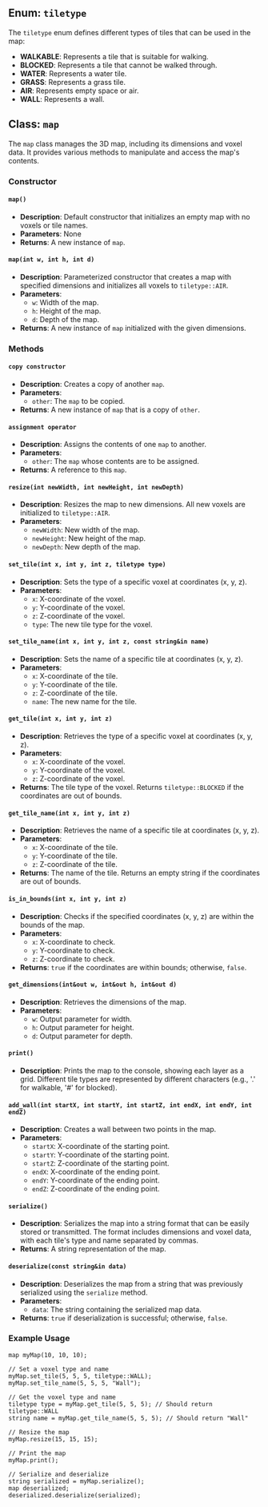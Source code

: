 ## Enum: `tiletype`

The `tiletype` enum defines different types of tiles that can be used in the map:

- **WALKABLE**: Represents a tile that is suitable for walking.
- **BLOCKED**: Represents a tile that cannot be walked through.
- **WATER**: Represents a water tile.
- **GRASS**: Represents a grass tile.
- **AIR**: Represents empty space or air.
- **WALL**: Represents a wall.

## Class: `map`

The `map` class manages the 3D map, including its dimensions and voxel data. It provides various methods to manipulate and access the map's contents.

### Constructor

#### `map()`
- **Description**: Default constructor that initializes an empty map with no voxels or tile names.
- **Parameters**: None
- **Returns**: A new instance of `map`.

#### `map(int w, int h, int d)`
- **Description**: Parameterized constructor that creates a map with specified dimensions and initializes all voxels to `tiletype::AIR`.
- **Parameters**:
  - `w`: Width of the map.
  - `h`: Height of the map.
  - `d`: Depth of the map.
- **Returns**: A new instance of `map` initialized with the given dimensions.

### Methods

#### `copy constructor`
- **Description**: Creates a copy of another `map`.
- **Parameters**:
  - `other`: The `map` to be copied.
- **Returns**: A new instance of `map` that is a copy of `other`.

#### `assignment operator`
- **Description**: Assigns the contents of one `map` to another.
- **Parameters**:
  - `other`: The `map` whose contents are to be assigned.
- **Returns**: A reference to this `map`.

#### `resize(int newWidth, int newHeight, int newDepth)`
- **Description**: Resizes the map to new dimensions. All new voxels are initialized to `tiletype::AIR`.
- **Parameters**:
  - `newWidth`: New width of the map.
  - `newHeight`: New height of the map.
  - `newDepth`: New depth of the map.

#### `set_tile(int x, int y, int z, tiletype type)`
- **Description**: Sets the type of a specific voxel at coordinates (x, y, z).
- **Parameters**:
  - `x`: X-coordinate of the voxel.
  - `y`: Y-coordinate of the voxel.
  - `z`: Z-coordinate of the voxel.
  - `type`: The new tile type for the voxel.

#### `set_tile_name(int x, int y, int z, const string&in name)`
- **Description**: Sets the name of a specific tile at coordinates (x, y, z).
- **Parameters**:
  - `x`: X-coordinate of the tile.
  - `y`: Y-coordinate of the tile.
  - `z`: Z-coordinate of the tile.
  - `name`: The new name for the tile.

#### `get_tile(int x, int y, int z)`
- **Description**: Retrieves the type of a specific voxel at coordinates (x, y, z).
- **Parameters**:
  - `x`: X-coordinate of the voxel.
  - `y`: Y-coordinate of the voxel.
  - `z`: Z-coordinate of the voxel.
- **Returns**: The tile type of the voxel. Returns `tiletype::BLOCKED` if the coordinates are out of bounds.

#### `get_tile_name(int x, int y, int z)`
- **Description**: Retrieves the name of a specific tile at coordinates (x, y, z).
- **Parameters**:
  - `x`: X-coordinate of the tile.
  - `y`: Y-coordinate of the tile.
  - `z`: Z-coordinate of the tile.
- **Returns**: The name of the tile. Returns an empty string if the coordinates are out of bounds.

#### `is_in_bounds(int x, int y, int z)`
- **Description**: Checks if the specified coordinates (x, y, z) are within the bounds of the map.
- **Parameters**:
  - `x`: X-coordinate to check.
  - `y`: Y-coordinate to check.
  - `z`: Z-coordinate to check.
- **Returns**: `true` if the coordinates are within bounds; otherwise, `false`.

#### `get_dimensions(int&out w, int&out h, int&out d)`
- **Description**: Retrieves the dimensions of the map.
- **Parameters**:
  - `w`: Output parameter for width.
  - `h`: Output parameter for height.
  - `d`: Output parameter for depth.

#### `print()`
- **Description**: Prints the map to the console, showing each layer as a grid. Different tile types are represented by different characters (e.g., '.' for walkable, '#' for blocked).

#### `add_wall(int startX, int startY, int startZ, int endX, int endY, int endZ)`
- **Description**: Creates a wall between two points in the map.
- **Parameters**:
  - `startX`: X-coordinate of the starting point.
  - `startY`: Y-coordinate of the starting point.
  - `startZ`: Z-coordinate of the starting point.
  - `endX`: X-coordinate of the ending point.
  - `endY`: Y-coordinate of the ending point.
  - `endZ`: Z-coordinate of the ending point.

#### `serialize()`
- **Description**: Serializes the map into a string format that can be easily stored or transmitted. The format includes dimensions and voxel data, with each tile's type and name separated by commas.
- **Returns**: A string representation of the map.

#### `deserialize(const string&in data)`
- **Description**: Deserializes the map from a string that was previously serialized using the `serialize` method.
- **Parameters**:
  - `data`: The string containing the serialized map data.
- **Returns**: `true` if deserialization is successful; otherwise, `false`.

### Example Usage

```angelscript
map myMap(10, 10, 10);

// Set a voxel type and name
myMap.set_tile(5, 5, 5, tiletype::WALL);
myMap.set_tile_name(5, 5, 5, "Wall");

// Get the voxel type and name
tiletype type = myMap.get_tile(5, 5, 5); // Should return tiletype::WALL
string name = myMap.get_tile_name(5, 5, 5); // Should return "Wall"

// Resize the map
myMap.resize(15, 15, 15);

// Print the map
myMap.print();

// Serialize and deserialize
string serialized = myMap.serialize();
map deserialized;
deserialized.deserialize(serialized);
```
